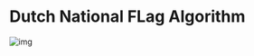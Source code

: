 # Dutch National FLag Algorithm
![img](https://raw.githubusercontent.com/vishanthan8055/DSA-Preparation-TUF-/refs/heads/main/com.vis/src/com/vis/src/Step3_SolveProblemsOnArray/Medium/Images/Dutch%20National%20Flag%20Algo.jfif)

